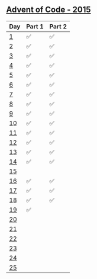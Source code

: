 [Advent of Code - 2015](http://adventofcode.com/2015)
---------------------------

| Day           | Part 1 | Part 2 |
|---------------|--------------------|--------------------|
| [1][2015_1]   | :white_check_mark: | :white_check_mark: |
| [2][2015_2]   | :white_check_mark: | :white_check_mark: |
| [3][2015_3]   | :white_check_mark: | :white_check_mark: |
| [4][2015_4]   | :white_check_mark: | :white_check_mark: |
| [5][2015_5]   | :white_check_mark: | :white_check_mark: |
| [6][2015_6]   | :white_check_mark: | :white_check_mark: |
| [7][2015_7]   | :white_check_mark: | :white_check_mark: |
| [8][2015_8]   | :white_check_mark: | :white_check_mark: |
| [9][2015_9]   | :white_check_mark: | :white_check_mark: |
| [10][2015_10] | :white_check_mark: | :white_check_mark: |
| [11][2015_11] | :white_check_mark: | :white_check_mark: |
| [12][2015_12] | :white_check_mark: | :white_check_mark: |
| [13][2015_13] | :white_check_mark: | :white_check_mark: |
| [14][2015_14] | :white_check_mark: | :white_check_mark: |
| [15][2015_15] | | |
| [16][2015_16] | :white_check_mark: | :white_check_mark: |
| [17][2015_17] | :white_check_mark: | :white_check_mark: |
| [18][2015_18] | :white_check_mark: | :white_check_mark: |
| [19][2015_19] | :white_check_mark: | |
| [20][2015_20] | | |
| [21][2015_21] | | |
| [22][2015_22] | | |
| [23][2015_23] | | |
| [24][2015_24] | | |
| [25][2015_25] | | |

[2015_1]: https://github.com/MatheusVellone/adventofcode/tree/master/2015/1
[2015_2]: https://github.com/MatheusVellone/adventofcode/tree/master/2015/2
[2015_3]: https://github.com/MatheusVellone/adventofcode/tree/master/2015/3
[2015_4]: https://github.com/MatheusVellone/adventofcode/tree/master/2015/4
[2015_5]: https://github.com/MatheusVellone/adventofcode/tree/master/2015/5
[2015_6]: https://github.com/MatheusVellone/adventofcode/tree/master/2015/6
[2015_7]: https://github.com/MatheusVellone/adventofcode/tree/master/2015/7
[2015_8]: https://github.com/MatheusVellone/adventofcode/tree/master/2015/8
[2015_9]: https://github.com/MatheusVellone/adventofcode/tree/master/2015/9
[2015_10]: https://github.com/MatheusVellone/adventofcode/tree/master/2015/10
[2015_11]: https://github.com/MatheusVellone/adventofcode/tree/master/2015/11
[2015_12]: https://github.com/MatheusVellone/adventofcode/tree/master/2015/12
[2015_13]: https://github.com/MatheusVellone/adventofcode/tree/master/2015/13
[2015_14]: https://github.com/MatheusVellone/adventofcode/tree/master/2015/14
[2015_15]: https://github.com/MatheusVellone/adventofcode/tree/master/2015/15
[2015_16]: https://github.com/MatheusVellone/adventofcode/tree/master/2015/16
[2015_17]: https://github.com/MatheusVellone/adventofcode/tree/master/2015/17
[2015_18]: https://github.com/MatheusVellone/adventofcode/tree/master/2015/18
[2015_19]: https://github.com/MatheusVellone/adventofcode/tree/master/2015/19
[2015_20]: https://github.com/MatheusVellone/adventofcode/tree/master/2015/20
[2015_21]: https://github.com/MatheusVellone/adventofcode/tree/master/2015/21
[2015_22]: https://github.com/MatheusVellone/adventofcode/tree/master/2015/22
[2015_23]: https://github.com/MatheusVellone/adventofcode/tree/master/2015/23
[2015_24]: https://github.com/MatheusVellone/adventofcode/tree/master/2015/24
[2015_25]: https://github.com/MatheusVellone/adventofcode/tree/master/2015/25
